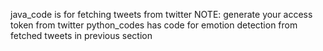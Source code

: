 java_code is for fetching tweets from twitter
NOTE: generate your access token from twitter
python_codes has code for emotion detection from fetched tweets in previous section 
